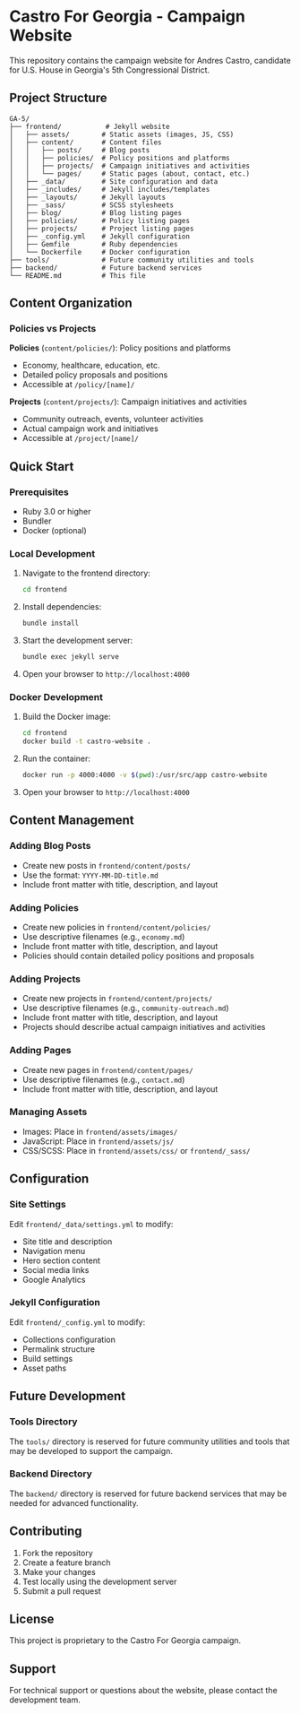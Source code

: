 # Castro For Georgia - Campaign Website

This repository contains the campaign website for Andres Castro, candidate for U.S. House in Georgia's 5th Congressional District.

## Project Structure

```
GA-5/
├── frontend/           # Jekyll website
│   ├── assets/        # Static assets (images, JS, CSS)
│   ├── content/       # Content files
│   │   ├── posts/     # Blog posts
│   │   ├── policies/  # Policy positions and platforms
│   │   ├── projects/  # Campaign initiatives and activities
│   │   └── pages/     # Static pages (about, contact, etc.)
│   ├── _data/         # Site configuration and data
│   ├── _includes/     # Jekyll includes/templates
│   ├── _layouts/      # Jekyll layouts
│   ├── _sass/         # SCSS stylesheets
│   ├── blog/          # Blog listing pages
│   ├── policies/      # Policy listing pages
│   ├── projects/      # Project listing pages
│   ├── _config.yml    # Jekyll configuration
│   ├── Gemfile        # Ruby dependencies
│   └── Dockerfile     # Docker configuration
├── tools/             # Future community utilities and tools
├── backend/           # Future backend services
└── README.md          # This file
```

## Content Organization

### Policies vs Projects

**Policies** (`content/policies/`): Policy positions and platforms
- Economy, healthcare, education, etc.
- Detailed policy proposals and positions
- Accessible at `/policy/[name]/`

**Projects** (`content/projects/`): Campaign initiatives and activities
- Community outreach, events, volunteer activities
- Actual campaign work and initiatives
- Accessible at `/project/[name]/`

## Quick Start

### Prerequisites
- Ruby 3.0 or higher
- Bundler
- Docker (optional)

### Local Development

1. Navigate to the frontend directory:
   ```bash
   cd frontend
   ```

2. Install dependencies:
   ```bash
   bundle install
   ```

3. Start the development server:
   ```bash
   bundle exec jekyll serve
   ```

4. Open your browser to `http://localhost:4000`

### Docker Development

1. Build the Docker image:
   ```bash
   cd frontend
   docker build -t castro-website .
   ```

2. Run the container:
   ```bash
   docker run -p 4000:4000 -v $(pwd):/usr/src/app castro-website
   ```

3. Open your browser to `http://localhost:4000`

## Content Management

### Adding Blog Posts
- Create new posts in `frontend/content/posts/`
- Use the format: `YYYY-MM-DD-title.md`
- Include front matter with title, description, and layout

### Adding Policies
- Create new policies in `frontend/content/policies/`
- Use descriptive filenames (e.g., `economy.md`)
- Include front matter with title, description, and layout
- Policies should contain detailed policy positions and proposals

### Adding Projects
- Create new projects in `frontend/content/projects/`
- Use descriptive filenames (e.g., `community-outreach.md`)
- Include front matter with title, description, and layout
- Projects should describe actual campaign initiatives and activities

### Adding Pages
- Create new pages in `frontend/content/pages/`
- Use descriptive filenames (e.g., `contact.md`)
- Include front matter with title, description, and layout

### Managing Assets
- Images: Place in `frontend/assets/images/`
- JavaScript: Place in `frontend/assets/js/`
- CSS/SCSS: Place in `frontend/assets/css/` or `frontend/_sass/`

## Configuration

### Site Settings
Edit `frontend/_data/settings.yml` to modify:
- Site title and description
- Navigation menu
- Hero section content
- Social media links
- Google Analytics

### Jekyll Configuration
Edit `frontend/_config.yml` to modify:
- Collections configuration
- Permalink structure
- Build settings
- Asset paths

## Future Development

### Tools Directory
The `tools/` directory is reserved for future community utilities and tools that may be developed to support the campaign.

### Backend Directory
The `backend/` directory is reserved for future backend services that may be needed for advanced functionality.

## Contributing

1. Fork the repository
2. Create a feature branch
3. Make your changes
4. Test locally using the development server
5. Submit a pull request

## License

This project is proprietary to the Castro For Georgia campaign.

## Support

For technical support or questions about the website, please contact the development team. 